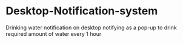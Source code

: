 # Desktop-Notification-system
Drinking water notification on desktop notifying as a pop-up to drink required amount of water every 1 hour
